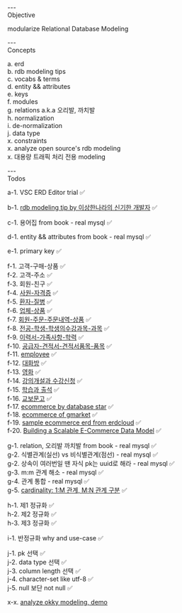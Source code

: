 
---\
Objective

modularize Relational Database Modeling


---\
Concepts


a. erd\
b. rdb modeling tips\
c. vocabs & terms\
d. entity && attributes\
e. keys\
f. modules\
g. relations a.k.a 오리발, 까치발\
h. normalization\
i. de-normalization\
j. data type\
x. constraints\
x. analyze open source's rdb modeling\
x. 대용량 트래픽 처리 전용 modeling






---\
Todos


a-1. VSC ERD Editor trial :white_check_mark:

b-1. [rdb modeling tip by 이상한나라의 신기한 개발자](https://www.youtube.com/watch?v=T_0TaT0bFHQ) :white_check_mark:

c-1. 용어집 from book - real mysql :white_check_mark:

d-1. entity && attributes from book - real mysql :white_check_mark:

e-1. primary key :white_check_mark:

f-1. 고객-구매-상품 :white_check_mark:\
f-2. 고객-주소 :white_check_mark:\
f-3. 회원-친구 :white_check_mark:\
f-4. [사원-자격증](https://www.youtube.com/watch?v=ga69WBO9Gy0&list=PL9hiYwOHVUQduJN7Pf_kOR8htpJU7K1H8&index=11&ab_channel=Jacob%27sLecture) :white_check_mark:\
f-5. [환자-질병](https://www.youtube.com/watch?v=ga69WBO9Gy0&list=PL9hiYwOHVUQduJN7Pf_kOR8htpJU7K1H8&index=11&ab_channel=Jacob%27sLecture) :white_check_mark:\
f-6. [업체-상품](https://www.youtube.com/watch?v=ga69WBO9Gy0&list=PL9hiYwOHVUQduJN7Pf_kOR8htpJU7K1H8&index=11&ab_channel=Jacob%27sLecture) :white_check_mark:\
f-7. [회원-주문-주문내역-상품](https://www.youtube.com/watch?v=ga69WBO9Gy0&list=PL9hiYwOHVUQduJN7Pf_kOR8htpJU7K1H8&index=11&ab_channel=Jacob%27sLecture) :white_check_mark:\
f-8. [전공-학생-학생의수강과목-과목](https://www.youtube.com/watch?v=ga69WBO9Gy0&list=PL9hiYwOHVUQduJN7Pf_kOR8htpJU7K1H8&index=11&ab_channel=Jacob%27sLecture) :white_check_mark:\
f-9. [이력서-가족사항-학력](https://www.youtube.com/watch?v=jxEYZwhS1gU&list=PL9hiYwOHVUQduJN7Pf_kOR8htpJU7K1H8&index=14&ab_channel=Jacob%27sLecture) :white_check_mark:\
f-10. [공급자-견적서-견적서품목-품목](https://www.youtube.com/watch?v=jxEYZwhS1gU&list=PL9hiYwOHVUQduJN7Pf_kOR8htpJU7K1H8&index=14&ab_channel=Jacob%27sLecture) :white_check_mark:\
f-11. [employee](https://www.youtube.com/watch?v=HXV3zeQKqGY) :white_check_mark:\
f-12. [대화방](https://www.youtube.com/watch?v=42LMmwSFGIE) :white_check_mark:\
f-13. [영화](https://www.youtube.com/watch?v=bBLD07ayLqA&list=PL9hiYwOHVUQduJN7Pf_kOR8htpJU7K1H8&index=18&ab_channel=Jacob%27sLecture) :white_check_mark:\
f-14. [강의개설과 수강신청](https://www.youtube.com/watch?v=Qs_cC6lvx2s&list=PL9hiYwOHVUQduJN7Pf_kOR8htpJU7K1H8&index=20&ab_channel=Jacob%27sLecture) :white_check_mark:\
f-15. [학습과 출석](https://www.youtube.com/watch?v=Qs_cC6lvx2s&list=PL9hiYwOHVUQduJN7Pf_kOR8htpJU7K1H8&index=20&ab_channel=Jacob%27sLecture) :white_check_mark:\
f-16. [교보문고](https://www.youtube.com/watch?v=_TaygcntsJQ&list=PL9hiYwOHVUQduJN7Pf_kOR8htpJU7K1H8&index=21&ab_channel=Jacob%27sLecture) :white_check_mark:\
f-17. [ecommerce by database star](https://www.youtube.com/watch?v=1HamqOuv2Cw&ab_channel=DatabaseStar) :white_check_mark:\
f-18. [ecommerce of gmarket](https://www.slideshare.net/HanSungKim4/db-project-gmarket) :white_check_mark:\
f-19. [sample ecommerce erd from erdcloud](https://www.erdcloud.com/d/hz4NGJK8vb2H9G3jB) :white_check_mark:\
f-20. [Building a Scalable E-Commerce Data Model](https://fabric.inc/blog/ecommerce-data-model/) :white_check_mark:


g-1. relation, 오리발 까치발 from book - real mysql :white_check_mark:\
g-2. 식별관계(실선) vs 비식별관계(점선) - real mysql :white_check_mark:\
g-2. 상속이 여러번일 땐 자식 pk는 uuid로 해라 - real mysql :white_check_mark:\
g-3. m:m 관계 해소 - real mysql :white_check_mark:\
g-4. 관계 통합 - real mysql :white_check_mark:\
g-5. [cardinality: 1:M 관계, M:N 관계 구분](https://www.youtube.com/watch?v=Yquru9V8HJ8&list=PL9hiYwOHVUQduJN7Pf_kOR8htpJU7K1H8&index=9&ab_channel=Jacob%27sLecture) :white_check_mark:

h-1. 제1 정규화 :white_check_mark:\
h-2. 제2 정규화 :white_check_mark:\
h-3. 제3 정규화 :white_check_mark:

i-1. 반정규화 why and use-case :white_check_mark:

j-1. pk 선택 :white_check_mark:\
j-2. data type 선택 :white_check_mark:\
j-3. column length 선택 :white_check_mark:\
j-4. character-set like utf-8 :white_check_mark:\
j-5. null 보단 not null :white_check_mark:


x-x. [analyze okky modeling, demo](https://vuerd.github.io/)

